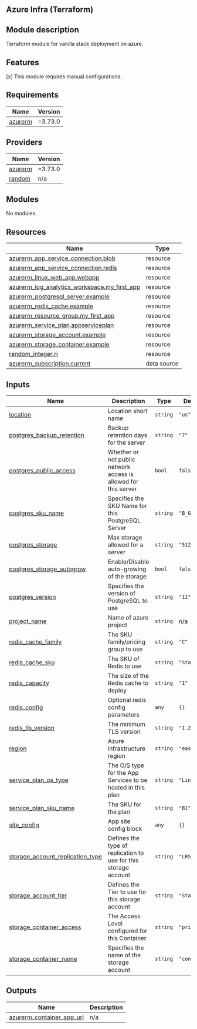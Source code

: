 ## Azure Infra (Terraform)

## Module description

Terraform module for vanilla stack deployment on azure.

## Features

[x] This module requires manual configurations.

## Requirements

| Name | Version |
|------|---------|
| <a name="requirement_azurerm"></a> [azurerm](#requirement\_azurerm) | =3.73.0 |

## Providers

| Name | Version |
|------|---------|
| <a name="provider_azurerm"></a> [azurerm](#provider\_azurerm) | =3.73.0 |
| <a name="provider_random"></a> [random](#provider\_random) | n/a |

## Modules

No modules.

## Resources

| Name | Type |
|------|------|
| [azurerm_app_service_connection.blob](https://registry.terraform.io/providers/hashicorp/azurerm/3.73.0/docs/resources/app_service_connection) | resource |
| [azurerm_app_service_connection.redis](https://registry.terraform.io/providers/hashicorp/azurerm/3.73.0/docs/resources/app_service_connection) | resource |
| [azurerm_linux_web_app.webapp](https://registry.terraform.io/providers/hashicorp/azurerm/3.73.0/docs/resources/linux_web_app) | resource |
| [azurerm_log_analytics_workspace.my_first_app](https://registry.terraform.io/providers/hashicorp/azurerm/3.73.0/docs/resources/log_analytics_workspace) | resource |
| [azurerm_postgresql_server.example](https://registry.terraform.io/providers/hashicorp/azurerm/3.73.0/docs/resources/postgresql_server) | resource |
| [azurerm_redis_cache.example](https://registry.terraform.io/providers/hashicorp/azurerm/3.73.0/docs/resources/redis_cache) | resource |
| [azurerm_resource_group.my_first_app](https://registry.terraform.io/providers/hashicorp/azurerm/3.73.0/docs/resources/resource_group) | resource |
| [azurerm_service_plan.appserviceplan](https://registry.terraform.io/providers/hashicorp/azurerm/3.73.0/docs/resources/service_plan) | resource |
| [azurerm_storage_account.example](https://registry.terraform.io/providers/hashicorp/azurerm/3.73.0/docs/resources/storage_account) | resource |
| [azurerm_storage_container.example](https://registry.terraform.io/providers/hashicorp/azurerm/3.73.0/docs/resources/storage_container) | resource |
| [random_integer.ri](https://registry.terraform.io/providers/hashicorp/random/latest/docs/resources/integer) | resource |
| [azurerm_subscription.current](https://registry.terraform.io/providers/hashicorp/azurerm/3.73.0/docs/data-sources/subscription) | data source |

## Inputs

| Name | Description | Type | Default | Required |
|------|-------------|------|---------|:--------:|
| <a name="input_location"></a> [location](#input\_location) | Location short name | `string` | `"us"` | no |
| <a name="input_postgres_backup_retention"></a> [postgres\_backup\_retention](#input\_postgres\_backup\_retention) | Backup retention days for the server | `string` | `"7"` | no |
| <a name="input_postgres_public_access"></a> [postgres\_public\_access](#input\_postgres\_public\_access) | Whether or not public network access is allowed for this server | `bool` | `false` | no |
| <a name="input_postgres_sku_name"></a> [postgres\_sku\_name](#input\_postgres\_sku\_name) | Specifies the SKU Name for this PostgreSQL Server | `string` | `"B_Gen5_1"` | no |
| <a name="input_postgres_storage"></a> [postgres\_storage](#input\_postgres\_storage) | Max storage allowed for a server | `string` | `"5120"` | no |
| <a name="input_postgres_storage_autogrow"></a> [postgres\_storage\_autogrow](#input\_postgres\_storage\_autogrow) | Enable/Disable auto-growing of the storage | `bool` | `false` | no |
| <a name="input_postgres_version"></a> [postgres\_version](#input\_postgres\_version) | Specifies the version of PostgreSQL to use | `string` | `"11"` | no |
| <a name="input_project_name"></a> [project\_name](#input\_project\_name) | Name of azure project | `string` | n/a | yes |
| <a name="input_redis_cache_family"></a> [redis\_cache\_family](#input\_redis\_cache\_family) | The SKU family/pricing group to use | `string` | `"C"` | no |
| <a name="input_redis_cache_sku"></a> [redis\_cache\_sku](#input\_redis\_cache\_sku) | The SKU of Redis to use | `string` | `"Standard"` | no |
| <a name="input_redis_capacity"></a> [redis\_capacity](#input\_redis\_capacity) | The size of the Redis cache to deploy | `string` | `"1"` | no |
| <a name="input_redis_config"></a> [redis\_config](#input\_redis\_config) | Optional redis config parameters | `any` | `{}` | no |
| <a name="input_redis_tls_version"></a> [redis\_tls\_version](#input\_redis\_tls\_version) | The minimum TLS version | `string` | `"1.2"` | no |
| <a name="input_region"></a> [region](#input\_region) | Azure infrastructure region | `string` | `"eastus"` | no |
| <a name="input_service_plan_os_type"></a> [service\_plan\_os\_type](#input\_service\_plan\_os\_type) | The O/S type for the App Services to be hosted in this plan | `string` | `"Linux"` | no |
| <a name="input_service_plan_sku_name"></a> [service\_plan\_sku\_name](#input\_service\_plan\_sku\_name) | The SKU for the plan | `string` | `"B1"` | no |
| <a name="input_site_config"></a> [site\_config](#input\_site\_config) | App site config block | `any` | `{}` | no |
| <a name="input_storage_account_replication_type"></a> [storage\_account\_replication\_type](#input\_storage\_account\_replication\_type) | Defines the type of replication to use for this storage account | `string` | `"LRS"` | no |
| <a name="input_storage_account_tier"></a> [storage\_account\_tier](#input\_storage\_account\_tier) | Defines the Tier to use for this storage account | `string` | `"Standard"` | no |
| <a name="input_storage_container_access"></a> [storage\_container\_access](#input\_storage\_container\_access) | The Access Level configured for this Container | `string` | `"private"` | no |
| <a name="input_storage_container_name"></a> [storage\_container\_name](#input\_storage\_container\_name) | Specifies the name of the storage account | `string` | `"content"` | no |

## Outputs

| Name | Description |
|------|-------------|
| <a name="output_azurerm_container_app_url"></a> [azurerm\_container\_app\_url](#output\_azurerm\_container\_app\_url) | n/a |
